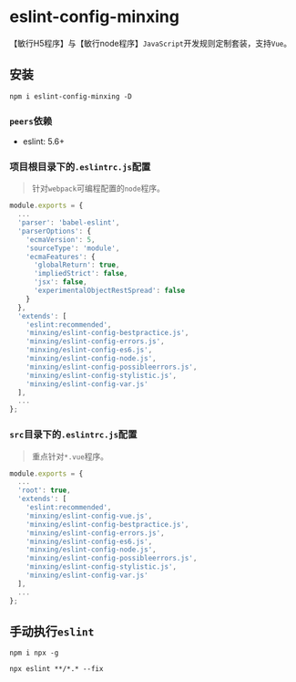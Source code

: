 # eslint-config-minxing

【敏行H5程序】与【敏行node程序】`JavaScript`开发规则定制套装，支持`Vue`。

## 安装

`npm i eslint-config-minxing -D`

### `peers`依赖

* eslint: 5.6+

### 项目根目录下的`.eslintrc.js`配置

> 针对`webpack`可编程配置的`node`程序。

```javascript
module.exports = {
  ...
  'parser': 'babel-eslint',
  'parserOptions': {
    'ecmaVersion': 5,
    'sourceType': 'module',
    'ecmaFeatures': {
      'globalReturn': true,
      'impliedStrict': false,
      'jsx': false,
      'experimentalObjectRestSpread': false
    }
  },
  'extends': [
    'eslint:recommended',
    'minxing/eslint-config-bestpractice.js',
    'minxing/eslint-config-errors.js',
    'minxing/eslint-config-es6.js',
    'minxing/eslint-config-node.js',
    'minxing/eslint-config-possibleerrors.js',
    'minxing/eslint-config-stylistic.js',
    'minxing/eslint-config-var.js'
  ],
  ...
};
```

### `src`目录下的`.eslintrc.js`配置

> 重点针对`*.vue`程序。

```javascript
module.exports = {
  ...
  'root': true,
  'extends': [
    'eslint:recommended',
    'minxing/eslint-config-vue.js',
    'minxing/eslint-config-bestpractice.js',
    'minxing/eslint-config-errors.js',
    'minxing/eslint-config-es6.js',
    'minxing/eslint-config-node.js',
    'minxing/eslint-config-possibleerrors.js',
    'minxing/eslint-config-stylistic.js',
    'minxing/eslint-config-var.js'
  ],
  ...
};
```

## 手动执行`eslint`

`npm i npx -g`

`npx eslint **/*.* --fix`

